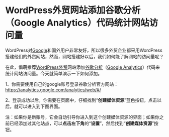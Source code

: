 # WordPress外贸网站添加谷歌分析（Google Analytics）代码统计网站访问量

WordPress对[Google](https://www.wpdaxue.com/tag/google)和国外用户非常友好，所以很多外贸企业都采用WordPress搭建他们的外贸网站，然而，网站搭建好以后，我们如何能了解网站的访问量呢？

在此，倡萌推荐[WordPress外贸](https://www.wpdaxue.com/tag/wordpress外贸)网站添加[谷歌分析](https://www.wpdaxue.com/tag/google-analytics)（[Google Analytics](https://www.wpdaxue.com/tag/google-analytics-2)）代码来统计网站访问量。今天就简单演示一下如何添加。

1、你需要使用自己的google账号登录谷歌分析官方网站：https://analytics.google.com/analytics/web/#/

2、登录成功以后，你需要在页面中，仔细找到“**创建媒体资源**”蓝色按钮，点击以后，就可以进入到下图界面。



注：如果你是新账号，它会自动引导你进入到这个创建媒体资源的界面；如果你之前已经添加过其他站点，可以**点击左下角**的“**设置**”，然后找到“**创建媒体资源**”按钮。
